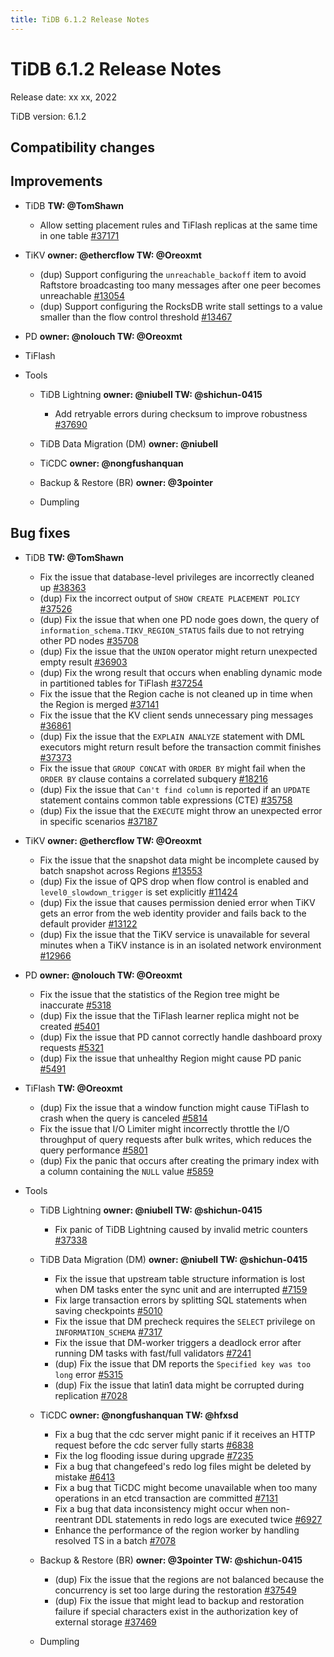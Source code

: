 ```yaml
---
title: TiDB 6.1.2 Release Notes
---
```


# TiDB 6.1.2 Release Notes

Release date: xx xx, 2022

TiDB version: 6.1.2

## Compatibility changes

## Improvements

+ TiDB **TW: @TomShawn**

    <!--sql-infra **owner: @wjhuang2016**-->

    - Allow setting placement rules and TiFlash replicas at the same time in one table [#37171](https://github.com/pingcap/tidb/issues/37171)

    <!--execution **owner: @zanmato1984**-->

    <!--transaction **owner: @cfzjywxk**-->

    <!--planner **owner: @fixdb**-->

+ TiKV **owner: @ethercflow TW: @Oreoxmt**

    - (dup) Support configuring the `unreachable_backoff` item to avoid Raftstore broadcasting too many messages after one peer becomes unreachable [#13054](https://github.com/tikv/tikv/issues/13054)
    - (dup) Support configuring the RocksDB write stall settings to a value smaller than the flow control threshold [#13467](https://github.com/tikv/tikv/issues/13467)

+ PD **owner: @nolouch TW: @Oreoxmt**

+ TiFlash

<!--compute **owner: @zanmato1984**-->

<!--storage **owner: @flowbehappy**-->

+ Tools

    + TiDB Lightning **owner: @niubell TW: @shichun-0415**

        - Add retryable errors during checksum to improve robustness [#37690](https://github.com/pingcap/tidb/issues/37690)

    + TiDB Data Migration (DM) **owner: @niubell**

    + TiCDC **owner: @nongfushanquan**

    + Backup & Restore (BR) **owner: @3pointer**

    + Dumpling

## Bug fixes

+ TiDB **TW: @TomShawn**

    <!--sql-infra **owner: @wjhuang2016**-->

    - Fix the issue that database-level privileges are incorrectly cleaned up [#38363](https://github.com/pingcap/tidb/issues/38363)
    - (dup) Fix the incorrect output of `SHOW CREATE PLACEMENT POLICY` [#37526](https://github.com/pingcap/tidb/issues/37526)
    - (dup) Fix the issue that when one PD node goes down, the query of `information_schema.TIKV_REGION_STATUS` fails due to not retrying other PD nodes [#35708](https://github.com/pingcap/tidb/issues/35708)
    - (dup) Fix the issue that the `UNION` operator might return unexpected empty result [#36903](https://github.com/pingcap/tidb/issues/36903)

    <!--execution **owner: @zanmato1984**-->

    - (dup) Fix the wrong result that occurs when enabling dynamic mode in partitioned tables for TiFlash [#37254](https://github.com/pingcap/tidb/issues/37254)

    <!--transaction **owner: @cfzjywxk**-->

    - Fix the issue that the Region cache is not cleaned up in time when the Region is merged [#37141](https://github.com/pingcap/tidb/issues/37141)
    - Fix the issue that the KV client sends unnecessary ping messages [#36861](https://github.com/pingcap/tidb/issues/36861)
    - (dup) Fix the issue that the `EXPLAIN ANALYZE` statement with DML executors might return result before the transaction commit finishes [#37373](https://github.com/pingcap/tidb/issues/37373)

    <!--planner **owner: @fixdb**-->

    - Fix the issue that `GROUP CONCAT` with `ORDER BY` might fail when the `ORDER BY` clause contains a correlated subquery [#18216](https://github.com/pingcap/tidb/issues/18216)
    - (dup) Fix the issue that `Can't find column` is reported if an `UPDATE` statement contains common table expressions (CTE) [#35758](https://github.com/pingcap/tidb/issues/35758)
    - (dup) Fix the issue that the `EXECUTE` might throw an unexpected error in specific scenarios [#37187](https://github.com/pingcap/tidb/issues/37187)

+ TiKV **owner: @ethercflow TW: @Oreoxmt**

    - Fix the issue that the snapshot data might be incomplete caused by batch snapshot across Regions [#13553](https://github.com/tikv/tikv/issues/13553)
    - (dup) Fix the issue of QPS drop when flow control is enabled and `level0_slowdown_trigger` is set explicitly [#11424](https://github.com/tikv/tikv/issues/11424)
    - (dup) Fix the issue that causes permission denied error when TiKV gets an error from the web identity provider and fails back to the default provider [#13122](https://github.com/tikv/tikv/issues/13122)
    - (dup) Fix the issue that the TiKV service is unavailable for several minutes when a TiKV instance is in an isolated network environment [#12966](https://github.com/tikv/tikv/issues/12966)

+ PD **owner: @nolouch TW: @Oreoxmt**

    - Fix the issue that the statistics of the Region tree might be inaccurate [#5318](https://github.com/tikv/pd/issues/5318)
    - (dup) Fix the issue that the TiFlash learner replica might not be created [#5401](https://github.com/tikv/pd/issues/5401)
    - (dup) Fix the issue that PD cannot correctly handle dashboard proxy requests [#5321](https://github.com/tikv/pd/issues/5321)
    - (dup) Fix the issue that unhealthy Region might cause PD panic [#5491](https://github.com/tikv/pd/issues/5491)

+ TiFlash **TW: @Oreoxmt**

    <!--compute **owner: @zanmato1984**-->

    - (dup) Fix the issue that a window function might cause TiFlash to crash when the query is canceled [#5814](https://github.com/pingcap/tiflash/issues/5814)

    <!--storage **owner: @flowbehappy**-->

    - Fix the issue that I/O Limiter might incorrectly throttle the I/O throughput of query requests after bulk writes, which reduces the query performance [#5801](https://github.com/pingcap/tiflash/issues/5801)
    - (dup) Fix the panic that occurs after creating the primary index with a column containing the `NULL` value [#5859](https://github.com/pingcap/tiflash/issues/5859)

+ Tools

    + TiDB Lightning **owner: @niubell TW: @shichun-0415**

        - Fix panic of TiDB Lightning caused by invalid metric counters [#37338](https://github.com/pingcap/tidb/issues/37338)

    + TiDB Data Migration (DM) **owner: @niubell TW: @shichun-0415**

        - Fix the issue that upstream table structure information is lost when DM tasks enter the sync unit and are interrupted [#7159](https://github.com/pingcap/tiflow/issues/7159)
        - Fix large transaction errors by splitting SQL statements when saving checkpoints [#5010](https://github.com/pingcap/tiflow/issues/5010)
        - Fix the issue that DM precheck requires the `SELECT` privilege on `INFORMATION_SCHEMA` [#7317](https://github.com/pingcap/tiflow/issues/7317)
        - Fix the issue that DM-worker triggers a deadlock error after running DM tasks with fast/full validators [#7241](https://github.com/pingcap/tiflow/issues/7241)
        - (dup) Fix the issue that DM reports the `Specified key was too long` error [#5315](https://github.com/pingcap/tiflow/issues/5315)
        - (dup) Fix the issue that latin1 data might be corrupted during replication [#7028](https://github.com/pingcap/tiflow/issues/7028)

    + TiCDC **owner: @nongfushanquan TW: @hfxsd**

        - Fix a bug that the cdc server might panic if it receives an HTTP request before the cdc server fully starts [#6838](https://github.com/pingcap/tiflow/issues/6838)
        - Fix the log flooding issue during upgrade [#7235](https://github.com/pingcap/tiflow/issues/7235)
        - Fix a bug that changefeed's redo log files might be deleted by mistake [#6413](https://github.com/pingcap/tiflow/issues/6413)
        - Fix a bug that TiCDC might become unavailable when too many operations in an etcd transaction are committed  [#7131](https://github.com/pingcap/tiflow/issues/7131)
        - Fix a bug that data inconsistency might occur when non-reentrant DDL statements in redo logs are executed twice [#6927](https://github.com/pingcap/tiflow/issues/6927)
        - Enhance the performance of the region worker by handling resolved TS in a batch [#7078](https://github.com/pingcap/tiflow/issues/7078)

    + Backup & Restore (BR) **owner: @3pointer TW: @shichun-0415**

        - (dup) Fix the issue that the regions are not balanced because the concurrency is set too large during the restoration [#37549](https://github.com/pingcap/tidb/issues/37549)
        - (dup) Fix the issue that might lead to backup and restoration failure if special characters exist in the authorization key of external storage [#37469](https://github.com/pingcap/tidb/issues/37469)

    + Dumpling
